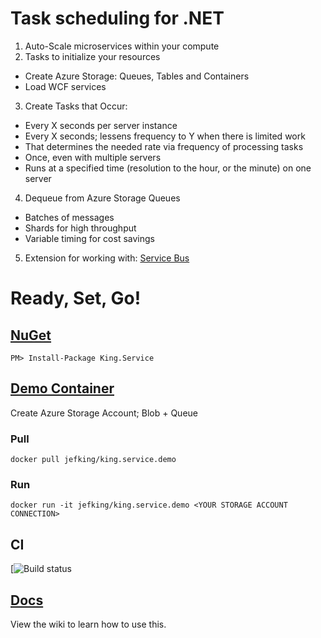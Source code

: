 # Task scheduling for .NET
1. Auto-Scale microservices within your compute
2. Tasks to initialize your resources
 + Create Azure Storage: Queues, Tables and Containers
 + Load WCF services
3. Create Tasks that Occur:
 + Every X seconds per server instance
 + Every X seconds; lessens frequency to Y when there is limited work
 + That determines the needed rate via frequency of processing tasks
 + Once, even with multiple servers
 + Runs at a specified time (resolution to the hour, or the minute) on one server
4. Dequeue from Azure Storage Queues
 + Batches of messages
 + Shards for high throughput
 + Variable timing for cost savings
5. Extension for working with: [Service Bus](https://github.com/jefking/King.Service.ServiceBus)

# Ready, Set, Go!
## [NuGet](https://www.nuget.org/packages/King.Service)
```
PM> Install-Package King.Service
```

## [Demo Container](https://hub.docker.com/r/jefking/king.service.demo)
Create Azure Storage Account; Blob + Queue

### Pull
```
docker pull jefking/king.service.demo
```

### Run
```
docker run -it jefking/king.service.demo <YOUR STORAGE ACCOUNT CONNECTION>
```

## CI
[![Build status](https://github.com/jefking/King.Service/actions)

## [Docs](https://github.com/jefking/King.Service/wiki)
View the wiki to learn how to use this.